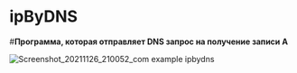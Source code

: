 # ipByDNS
#**Программа, которая отправляет DNS запрос на получение записи A**

![Screenshot_20211126_210052_com example ipbydns](https://user-images.githubusercontent.com/90905407/143593080-d1ca2a2f-1e6c-47f6-bc64-327239665105.jpg)

